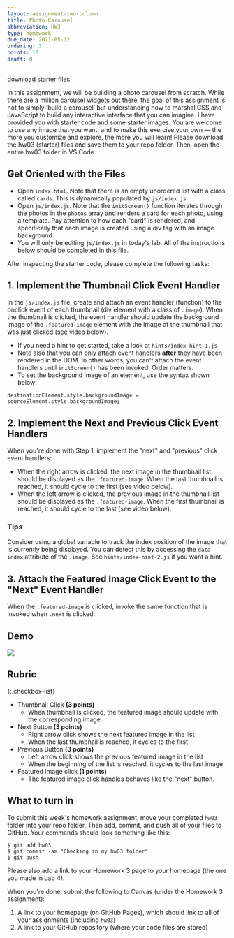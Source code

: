 ```yaml
---
layout: assignment-two-column
title: Photo Carousel
abbreviation: HW3
type: homework
due_date: 2021-05-12
ordering: 3
points: 10
draft: 0
---
```


<a class="nu-button" href="/spring2021/course-files/homework/hw03.zip">
    download starter files 
    <i class="fas fa-download"></i>
</a>

In this assignment, we will be building a photo carousel from scratch. While there are a million carousel widgets out there, the goal of this assignment is not to simply ‘build a carousel’ but understanding how to marshal CSS and JavaScript to build any interactive interface that you can imagine. I have provided you with starter code and some starter images. You are welcome to use any image that you want, and to make this exercise your own — the more you customize and explore, the more you will learn! Please download the hw03 (starter) files and save them to your repo folder. Then, open the entire hw03 folder in VS Code.

## Get Oriented with the Files
* Open `index.html`. Note that there is an empty unordered list with a class called `cards`. This is dynamically populated by `js/index.js`
* Open `js/index.js`. Note that the `initScreen()` function iterates through the photos in the `photos` array and renders a card for each photo, using a template. Pay attention to how each "card" is rendered, and specifically that each image is created using a div tag with an image background.
* You will only be editing `js/index.js` in today's lab. All of the instructions below should be completed in this file.

After inspecting the starter code, please complete the following tasks:

## 1. Implement the Thumbnail Click Event Handler

In the `js/index.js` file, create and attach an event handler (function) to the onclick event of each thumbnail (div element with a class of `.image`). When the thumbnail is clicked, the event handler should update the background image of the `.featured-image` element with the image of the thumbnail that was just clicked (see video below). 
  * If you need a hint to get started, take a look at `hints/index-hint-1.js`
  * Note also that you can only attach event handlers **after** they have been rendered in the DOM. In other words, you can't attach the event handlers until `initScreen()` has been invoked. Order matters.
  * To set the background image of an element, use the syntax shown below:

`destinationElement.style.backgroundImage = sourceElement.style.backgroundImage;`

## 2. Implement the Next and Previous Click Event Handlers

When you're done with Step 1, implement the "next" and "previous" click event handlers:
* When the right arrow is clicked, the next image in the thumbnail list should be displayed as the `.featured-image`. When the last thumbnail is reached, it should cycle to the first (see video below).
* When the left arrow is clicked, the previous image in the thumbnail list should be displayed as the `.featured-image`. When the first thumbnail is reached, it should cycle to the last (see video below).

### Tips
Consider using a global variable to track the index position of the image that is currently being displayed. You can detect this by accessing the `data-index` attribute of the `.image`. See `hints/index-hint-2.js` if you want a hint.

## 3. Attach the Featured Image Click Event to the "Next" Event Handler
When the `.featured-image` is clicked, invoke the same function that is invoked when `.next` is clicked.

## Demo
<img src="/spring2021/assets/images/homework/hw03-gallery.gif" />

## Rubric

{:.checkbox-list}
* Thumbnail Click **(3 points)**
   * When thumbnail is clicked, the featured image should update with the corresponding image
* Next Button **(3 points)**
   * Right arrow click shows the next featured image in the list
   * When the last thumbnail is reached, it cycles to the first
* Previous Button **(3 points)**
   * Left arrow click shows the previous featured image in the list
   * When the beginning of the list is reached, it cycles to the last image
* Featured image click **(1 points)**
   * The featured image click handles behaves like the "next" button.

## What to turn in
To submit this week's homework assignment, move your completed `hw03` folder into your repo folder. Then add, commit, and push all of your files to GitHub. Your commands should look something like this:

```shell
$ git add hw03
$ git commit -am "Checking in my hw03 folder"
$ git push
```

Please also add a link to your Homework 3 page to your homepage (the one you made in Lab 4).

When you're done, submit the following to Canvas (under the Homework 3 assignment):
1. A link to your homepage (on GitHub Pages), which should link to all of your assignments (including `hw03`)
2. A link to your GitHub repository (where your code files are stored)

